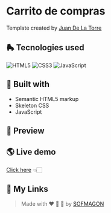 # Carrito de compras

Template created by [Juan De La Torre](https://codigoconjuan.com/)

## 🛼 Tecnologies used

![HTML5](https://img.shields.io/badge/html5-%23E34F26.svg?style=for-the-badge&logo=html5&logoColor=white) ![CSS3](https://img.shields.io/badge/css3-%231572B6.svg?style=for-the-badge&logo=css3&logoColor=white) ![JavaScript](https://img.shields.io/badge/javascript-%23F7DF1E.svg?style=for-the-badge&logo=javascript&logoColor=black)



## 🧩 Built with

+ Semantic HTML5 markup
+ Skeleton CSS
+ JavaScript



## 🎨 Preview



## 🌎 Live demo

[Click here]() 👈🏻



## 🌈 My Links

> Made with ❤️ 🍕 🌮 by [SOFMAGON](https://sofmagon.com)
